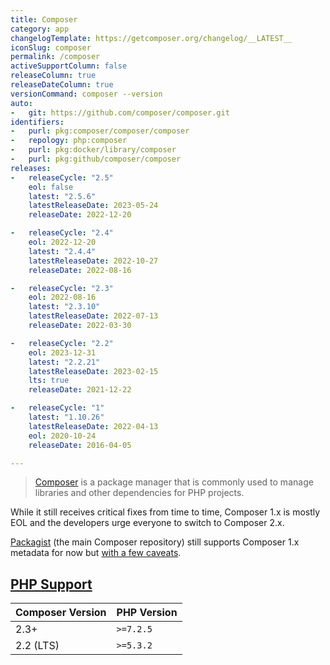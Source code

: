 ```yaml
---
title: Composer
category: app
changelogTemplate: https://getcomposer.org/changelog/__LATEST__
iconSlug: composer
permalink: /composer
activeSupportColumn: false
releaseColumn: true
releaseDateColumn: true
versionCommand: composer --version
auto:
-   git: https://github.com/composer/composer.git
identifiers:
-   purl: pkg:composer/composer/composer
-   repology: php:composer
-   purl: pkg:docker/library/composer
-   purl: pkg:github/composer/composer
releases:
-   releaseCycle: "2.5"
    eol: false
    latest: "2.5.6"
    latestReleaseDate: 2023-05-24
    releaseDate: 2022-12-20

-   releaseCycle: "2.4"
    eol: 2022-12-20
    latest: "2.4.4"
    latestReleaseDate: 2022-10-27
    releaseDate: 2022-08-16

-   releaseCycle: "2.3"
    eol: 2022-08-16
    latest: "2.3.10"
    latestReleaseDate: 2022-07-13
    releaseDate: 2022-03-30

-   releaseCycle: "2.2"
    eol: 2023-12-31
    latest: "2.2.21"
    latestReleaseDate: 2023-02-15
    lts: true
    releaseDate: 2021-12-22

-   releaseCycle: "1"
    latest: "1.10.26"
    latestReleaseDate: 2022-04-13
    eol: 2020-10-24
    releaseDate: 2016-04-05

---
```


> [Composer](https://getcomposer.org/) is a package manager that is commonly used to manage libraries and other dependencies for PHP projects.

While it still receives critical fixes from time to time, Composer 1.x is mostly EOL and the developers urge everyone to switch to Composer 2.x.

[Packagist](https://packagist.org/) (the main Composer repository) still supports Composer 1.x metadata for now but [with a few caveats](https://blog.packagist.com/deprecating-composer-1-support/).

## [PHP Support](https://blog.packagist.com/composer-2-2/)

Composer Version|PHP Version
----------------|-----------
2.3+            | `>=7.2.5`
2.2 (LTS)       | `>=5.3.2`
